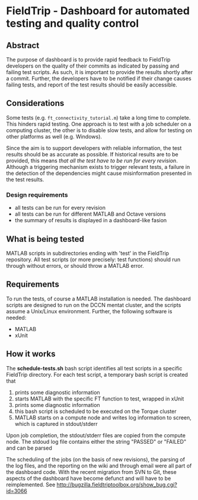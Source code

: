 # FieldTrip - Dashboard for automated testing and quality control

## Abstract
The purpose of dashboard is to provide rapid feedback to FieldTrip developers on
the quality of their commits as indicated by passing and failing test scripts.
As such, it is important to provide the results shortly after a commit.
Further, the developers have to be notified if their change causes failing
tests, and report of the test results should be easily accessible.


## Considerations
Some tests (e.g. `ft_connectivity_tutorial.m`) take a long time to complete.
This hinders rapid testing. One approach is to test with a job scheduler on a
computing cluster, the other is to disable slow tests, and allow for testing on
other platforms as well (e.g. Windows).

Since the aim is to support developers with reliable information, the test
results should be as accurate as possible. If historical results are to be
provided, this means *that all the test have to be run for every revision*.
Although a triggering mechanism exists to trigger relevant tests, a failure in
the detection of the dependencies might cause misinformation presented in the
test results.


### Design requirements
- all tests can be run for every revision
- all tests can be run for different MATLAB and Octave versions
- the summary of results is displayed in a dashboard-like fasion

## What is being tested
MATLAB scripts in subdirectories ending with 'test' in the FieldTrip
repository. All test scripts (or more precisely: test functions) should
run through without errors, or should throw a MATLAB error.

## Requirements
To run the tests, of course a MATLAB installation is needed. The dashboard scripts are
designed to run on the DCCN mentat cluster, and the scripts assume a Unix/Linux
environment. Further, the following software is needed:
- MATLAB
- xUnit

## How it works
The **schedule-tests.sh** bash script identifies all test scripts in a specific FieldTrip directory. For each test script, a temporary bash script is created that

1. prints some diagnostic information
2. starts MATLAB with the specific FT function to test, wrapped in xUnit
3. prints some diagnostic information
4. this bash script is scheduled to be executed on the Torque cluster
5. MATLAB starts on a compute node and writes log information to screen, which is captured in stdout/stderr

Upon job completion, the stdout/stderr files are copied from the compute node. The stdoud log file contains either the string "PASSED" or "FAILED" and can be parsed

The scheduling of the jobs (on the basis of new revisions),
the parsing of the log files, and the reporting on the wiki
and through email were all part of the dashboard code. With the
recent migration from SVN to Git, these aspects of the dashboard
have become defunct and will have to be reimplemented. See
http://bugzilla.fieldtriptoolbox.org/show_bug.cgi?id=3066
